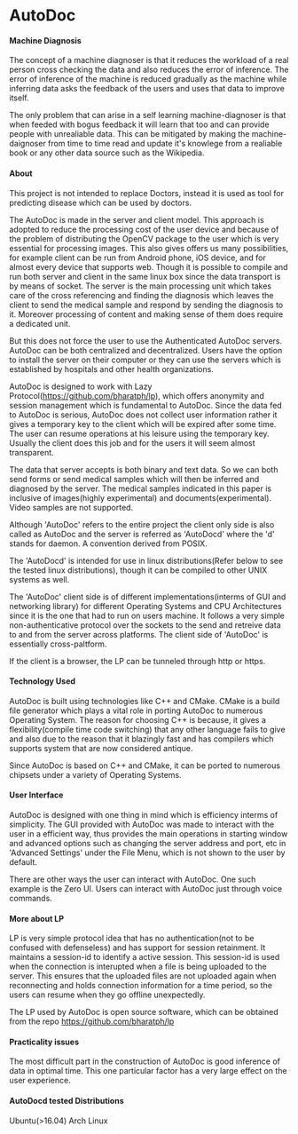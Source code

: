 # AutoDoc
#### Machine Diagnosis

The concept of a machine diagnoser is that it reduces the workload of a real person cross checking the data and also reduces the error of inference. The error of inference of the machine is reduced gradually as the machine while inferring data asks the feedback of the users and uses that data to improve itself.

The only problem that can arise in a self learning machine-diagnoser is that when feeded with bogus feedback it will learn that too and can provide people with unrealiable data. This can be mitigated by making the machine-daignoser from time to time read and update it's knowlege from a realiable book or any other data source such as the Wikipedia.

#### About
This project is not intended to replace Doctors, instead it is used as tool for predicting disease which can be used by doctors.

The AutoDoc is made in the server and client model. This approach is adopted to reduce the processing cost of the user device and because of the problem of distributing the OpenCV package to the user which is very essential for processing images. This also gives offers us many possibilities, for example client can be run from Android phone, iOS device, and for almost every device that supports web. Though it is possible to compile and  run both server and client in the same linux box since the data transport is by means of socket. The server is the main processing unit which takes care of the cross referencing and finding the diagnosis which leaves the client to send the medical sample and respond by sending the diagnosis to it. Moreover processing of content and making sense of them does require a dedicated unit.

But this does not force the user to use the Authenticated AutoDoc servers. AutoDoc can be both centralized and decentralized. Users have the option to install the server on their computer or they can use the servers which is established by hospitals and other health organizations.

AutoDoc is designed to work with Lazy Protocol(https://github.com/bharatph/lp), which offers anonymity and session management which is fundamental to AutoDoc. Since the data fed to AutoDoc is serious, AutoDoc does not collect user information rather it gives a temporary key to the client which will be expired after some time. The user can resume operations at his leisure using the temporary key. Usually the client does this job and for the users it will seem almost transparent.

The data that server accepts is both binary and text data. So we can both send forms or send medical samples which will then be inferred and diagnosed by the server. The medical samples indicated in this paper is inclusive of images(highly experimental) and documents(experimental). Video samples are not supported.

Although 'AutoDoc' refers to the entire project the client only side is also called as AutoDoc and the server is referred as 'AutoDocd' where the 'd' stands for daemon. A convention derived from POSIX.

The 'AutoDocd' is intended for use in linux distributions(Refer below to see the tested linux distributions), though it can be compiled to other UNIX systems as well.

The 'AutoDoc' client side is of different implementations(interms of GUI and networking library) for different Operating Systems and CPU Architectures since it is the one that had to run on users machine. It follows a very simple non-authenticative protocol over the sockets to the send and retreive data to and from the server across platforms. The client side of 'AutoDoc' is essentially cross-paltform.

If the client is a browser, the LP can be tunneled through http or https.

#### Technology Used
AutoDoc is built using technologies like C++ and CMake. CMake is a build file generator which plays a vital role in porting AutoDoc to numerous Operating System. The reason for choosing C++ is because, it gives a flexibility(compile time code switching) that any other language fails to give and also due to the reason that it blazingly fast and has compilers which supports system that are now considered antique.

Since AutoDoc is based on C++ and CMake, it can be ported to numerous chipsets under a variety of Operating Systems.

#### User Interface

AutoDoc is designed with one thing in mind which is efficiency interms of simplicity. The GUI provided with AutoDoc was made to interact with the user in a efficient way, thus provides the main operations in starting window and advanced options such as changing the server address and port, etc in 'Advanced Settings' under the File Menu, which is not shown to the user by default.

There are other ways the user can interact with AutoDoc. One such example is the Zero UI. Users can interact with AutoDoc just through voice commands.

#### More about LP
LP is very simple protocol idea that has no authentication(not to be confused with defenseless) and has support for session retainment. It maintains a session-id to identify a active session. This session-id is used when the connection is interupted when a file is being uploaded to the server. This ensures that the uploaded files are not uploaded again when reconnecting and holds connection information for a time period, so the users can resume when they go offline unexpectedly.

The LP used by AutoDoc is open source software, which can be obtained from the repo https://github.com/bharatph/lp

#### Practicality issues
The most difficult part in the construction of AutoDoc is good inference of data in optimal time. This one particular factor has a very large effect on the user experience.

#### AutoDocd tested Distributions
Ubuntu(>16.04)
Arch Linux
